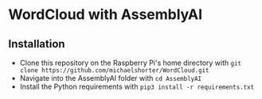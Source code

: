 # WordCloud with AssemblyAI

## Installation
- Clone this repository on the Raspberry Pi's home directory with `git clone https://github.com/michaelshorter/WordCloud.git`
- Navigate into the AssemblyAI folder with `cd AssemblyAI`
- Install the Python requirements with `pip3 install -r requirements.txt`